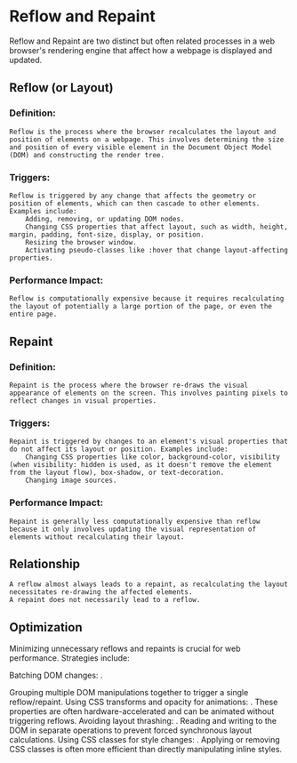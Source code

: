# Reflow and Repaint

Reflow and Repaint are two distinct but often related processes in a web browser's rendering engine that affect how a webpage is displayed and updated.

## Reflow (or Layout)

### Definition:
    Reflow is the process where the browser recalculates the layout and position of elements on a webpage. This involves determining the size and position of every visible element in the Document Object Model (DOM) and constructing the render tree.

### Triggers:
    Reflow is triggered by any change that affects the geometry or position of elements, which can then cascade to other elements. Examples include:
        Adding, removing, or updating DOM nodes.
        Changing CSS properties that affect layout, such as width, height, margin, padding, font-size, display, or position.
        Resizing the browser window.
        Activating pseudo-classes like :hover that change layout-affecting properties. 
    
### Performance Impact:
    Reflow is computationally expensive because it requires recalculating the layout of potentially a large portion of the page, or even the entire page. 

## Repaint

### Definition:
    Repaint is the process where the browser re-draws the visual appearance of elements on the screen. This involves painting pixels to reflect changes in visual properties.

### Triggers:
    Repaint is triggered by changes to an element's visual properties that do not affect its layout or position. Examples include:
        Changing CSS properties like color, background-color, visibility (when visibility: hidden is used, as it doesn't remove the element from the layout flow), box-shadow, or text-decoration.
        Changing image sources. 

### Performance Impact:
    Repaint is generally less computationally expensive than reflow because it only involves updating the visual representation of elements without recalculating their layout. 

## Relationship

    A reflow almost always leads to a repaint, as recalculating the layout necessitates re-drawing the affected elements.
    A repaint does not necessarily lead to a reflow.

## Optimization

Minimizing unnecessary reflows and repaints is crucial for web performance. Strategies include:

Batching DOM changes:
. 

Grouping multiple DOM manipulations together to trigger a single reflow/repaint.
Using CSS transforms and opacity for animations:
.
These properties are often hardware-accelerated and can be animated without triggering reflows.
Avoiding layout thrashing:
.
Reading and writing to the DOM in separate operations to prevent forced synchronous layout calculations.
Using CSS classes for style changes:
.
Applying or removing CSS classes is often more efficient than directly manipulating inline styles.
